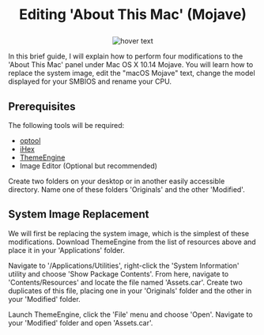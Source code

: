 # <p align='center'>Editing 'About This Mac' (Mojave)</p>

<p align="center">
  <img src="https://i.imgur.com/Rx0YkPp.png" title="hover text">
</p>

In this brief guide, I will explain how to perform four modifications to the 'About This Mac' panel under Mac OS X 10.14 Mojave.  You will learn how to replace the system image, edit the "macOS Mojave" text, change the model displayed for your SMBIOS and rename your CPU.

## Prerequisites

The following tools will be required:
- <a href="https://github.com/alexzielenski/optool/releases/download/0.1/optool.zip">optool</a>
- <a href="https://itunes.apple.com/ie/app/ihex-hex-editor/id909566003?mt=12">iHex</a>
- <a href="https://github.com/alexzielenski/ThemeEngine/releases/download/1.0.0(111)/ThemeEngine_111.zip">ThemeEngine</a>
- Image Editor (Optional but recommended)

Create two folders on your desktop or in another easily accessible directory.  Name one of these folders 'Originals' and the other 'Modified'.

## System Image Replacement

We will first be replacing the system image, which is the simplest of these modifications.  Download ThemeEngine from the list of resources above and place it in your 'Applications' folder.

Navigate to '/Applications/Utilities', right-click the 'System Information' utility and choose 'Show Package Contents'.  From here, navigate to 'Contents/Resources' and locate the file named 'Assets.car'.  Create two duplicates of this file, placing one in your 'Originals' folder and the other in your 'Modified' folder.

Launch ThemeEngine, click the 'File' menu and choose 'Open'.  Navigate to your 'Modified' folder and open 'Assets.car'. 

